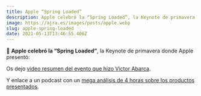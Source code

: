 ```yaml
---
title: Apple “Spring Loaded”
description: Apple celebró la “Spring Loaded”, la Keynote de primavera.
image: https://ajra.es/images/posts/apple.webp
slug: apple-spring-loaded
date: 2021-05-13T13:46:55.406Z
---
```


🍎 **Apple celebró la “Spring Loaded”**, la Keynote de primavera donde Apple presentó:

Os dejo [video resumen del evento que hizo Victor Abarca](https://youtu.be/xCzYeuSs-2c).

Y enlace a un podcast con un [mega análisis de 4 horas sobre los productos presentados](https://cuonda.com/apple-coding/mega-analisis-airtags-apple-tv-4k-2021-imac-45k-m1-2021-y-ipad-pro-2021).
